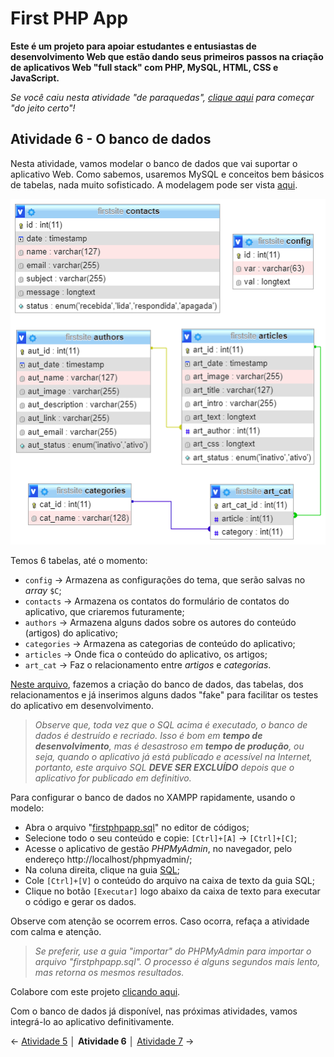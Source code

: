 
# First PHP App

**Este é um projeto para apoiar estudantes e entusiastas de desenvolvimento Web que estão dando seus primeiros passos na criação de aplicativos Web "full stack" com PHP, MySQL, HTML, CSS e JavaScript.**

*Se você caiu nesta atividade "de paraquedas", [clique aqui](https://github.com/Luferat/firstphpapp) para começar "do jeito certo"!*

## Atividade 6 - O banco de dados

Nesta atividade, vamos modelar o banco de dados que vai suportar o aplicativo Web. Como sabemos, usaremos MySQL e conceitos bem básicos de tabelas, nada muito sofisticado. A modelagem pode ser vista [aqui](https://raw.githubusercontent.com/Luferat/firstphpapp/Atividade_06/img/firstsite_database.png).

![Modelagem do banco de dados](https://raw.githubusercontent.com/Luferat/firstphpapp/Atividade_06/img/firstsite_database.png)


Temos 6 tabelas, até o momento:

- `config`  → Armazena as configurações do tema, que serão salvas no *array* `$C`;
- `contacts` → Armazena os contatos do formulário de contatos do aplicativo, que criaremos futuramente;
- `authors` → Armazena alguns dados sobre os autores do conteúdo (artigos) do aplicativo;
- `categories` → Armazena as categorias de conteúdo do aplicativo;
- `articles` → Onde fica o conteúdo do aplicativo, os artigos;
- `art_cat` → Faz o relacionamento entre *artigos* e *categorias*.

[Neste arquivo](https://raw.githubusercontent.com/Luferat/firstphpapp/Atividade_06/firstphpapp.sql), fazemos a criação do banco de dados, das tabelas, dos relacionamentos e já inserimos alguns dados "fake" para facilitar os testes do aplicativo em desenvolvimento. 

>*Observe que, toda vez que o SQL acima é executado, o banco de dados é destruído e recriado. Isso é bom em **tempo de desenvolvimento**, mas é desastroso em **tempo de produção**, ou seja, quando o aplicativo já está publicado e acessível na Internet, portanto, este arquivo SQL **DEVE SER EXCLUÍDO** depois que o aplicativo for publicado em definitivo.*

Para configurar o banco de dados no XAMPP rapidamente, usando o modelo:

- Abra o arquivo "[firstphpapp.sql](https://raw.githubusercontent.com/Luferat/firstphpapp/Atividade_06/firstphpapp.sql)" no editor de códigos;
- Selecione todo o seu conteúdo e copie: `[Ctrl]+[A]` → `[Ctrl]+[C]`;
- Acesse o aplicativo de gestão *PHPMyAdmin*, no navegador, pelo endereço http://localhost/phpmyadmin/;
- Na coluna direita, clique na guia [SQL](http://localhost/phpmyadmin/index.php?route=/server/sql);
- Cole `[Ctrl]+[V]` o conteúdo do arquivo na caixa de texto da guia SQL;
- Clique no botão `[Executar]` logo abaixo da caixa de texto para executar o código e gerar os dados.

Observe com atenção se ocorrem erros. Caso ocorra, refaça a atividade com calma e atenção.

> *Se preferir, use a guia "importar" do PHPMyAdmin para importar o arquivo "firstphpapp.sql". O processo é alguns segundos mais lento, mas retorna os mesmos resultados.*

Colabore com este projeto [clicando aqui](https://github.com/Luferat/firstphpapp/issues).

Com o banco de dados já disponível, nas próximas atividades, vamos integrá-lo ao aplicativo definitivamente.

← [Atividade 5](https://github.com/Luferat/firstphpapp/tree/Atividade_05) │ **Atividade 6** │ [Atividade 7](https://github.com/Luferat/firstphpapp/tree/Atividade_07) →